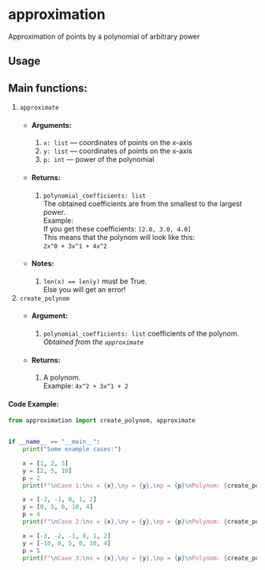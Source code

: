 # approximation
Approximation of points by a polynomial of arbitrary power


## Usage

## Main functions:
1. `approximate`
    * #### Arguments:
        1. `x: list` — coordinates of points on the x-axis
        2. `y: list` — coordinates of points on the x-axis
        3. `p: int` — power of the polynomial
    * #### Returns:
        1. `polynomial_coefficients: list` <br/>
        The obtained coefficients are from the smallest to the largest power.<br/>
        Example:<br/>
            If you get these coefficients:
            `[2.0, 3.0, 4.0]`<br/>
            This means that the polynom will look like this:  
            `2x^0 + 3x^1 + 4x^2`<br/>
    * #### Notes:
        1. `len(x) == len(y)` must be True.<br/>
            Else you will get an error!
2. `create_polynom`
    * #### Argument:
        1. `polynomial_coefficients: list` coefficients of the polynom. <br/>
        *Obtained from the `approximate`*
    * #### Returns:
        1. A polynom.<br/>
        Example: `4x^2 + 3x^1 + 2`
#### Code Example:
```python
from approximation import create_polynom, approximate


if __name__ == "__main__":
    print("Some example cases:")

    x = [1, 2, 3]
    y = [2, 5, 10]
    p = 2
    print(f"\nCase 1:\nx = {x},\ny = {y},\np = {p}\nPolynom: {create_polynom( approximate(x, y, p) )}")

    x = [-2, -1, 0, 1, 2]
    y = [0, 5, 0, 10, 4]
    p = 4
    print(f"\nCase 2:\nx = {x},\ny = {y},\np = {p}\nPolynom: {create_polynom( approximate(x, y, p) )}")

    x = [-3, -2, -1, 0, 1, 2]
    y = [-10, 0, 5, 0, 10, 4]
    p = 5
    print(f"\nCase 3:\nx = {x},\ny = {y},\np = {p}\nPolynom: {create_polynom( approximate(x, y, p) )}")
```
